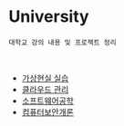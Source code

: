 # University

```
대학교 강의 내용 및 프로젝트 정리
```

<br>

- [가상현실 실습](가상현실%20실습/202303.md)
- [클라우드 관리](클라우드%20관리/202303.md)
- [소프트웨어공학](소프트웨어공학/202309.md)
- [컴퓨터보안개론](컴퓨터보안개론/202309.md)